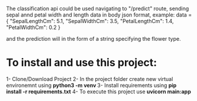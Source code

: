 The classification api could be used navigating to "/predict" route, sending sepal annd petal width and length data in body json format, example: data = {
    "SepalLengthCm": 5.1,
    "SepalWidthCm": 3.5,
    "PetalLengthCm": 1.4,
    "PetalWidthCm": 0.2
}

and the prediction will in the form of a string specifying the flower type.



# To install and use this project:
1- Clone/Download Project
2- In the project folder create new virtual environemnt using **python3 -m venv <your-venv-name>**
3- Install requirements using **pip install -r requirements.txt**
4- To execute this project use **uvicorn main:app**

